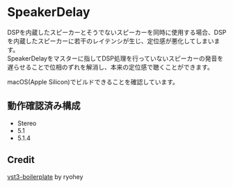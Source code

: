 # SpeakerDelay

DSPを内蔵したスピーカーとそうでないスピーカーを同時に使用する場合、DSPを内蔵したスピーカーに若干のレイテンシが生じ、定位感が悪化してしまいます。  
SpeakerDelayをマスターに指してDSP処理を行っていないスピーカーの発音を遅らせることで位相のずれを解消し、本来の定位感で聴くことができます。

macOS(Apple Silicon)でビルドできることを確認しています。

## 動作確認済み構成

* Stereo
* 5.1
* 5.1.4

## Credit

[vst3-boilerplate](https://github.com/ryohey/vst3-boilerplate) by ryohey
